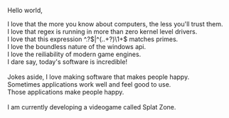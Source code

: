 Hello world,

I love that the more you know about computers, the less you'll trust them.<br/>
I love that regex is running in more than zero kernel level drivers.<br/>
I love that this expression ^.?$|^(..+?)\1+$ matches primes.<br/>
I love the boundless nature of the windows api.<br/>
I love the reiliability of modern game engines.<br/>
I dare say, today's software is incredible!<br/>
<br/>
Jokes aside, I love making software that makes people happy.<br/>
Sometimes applications work well and feel good to use.<br/>
Those applications make people happy.<br/>
<br/>
I am currently developing a videogame called Splat Zone.<br/>
